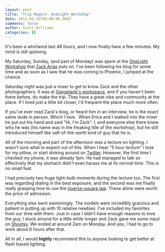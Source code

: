 ```yaml
---
layout: post
title: "Trip Report: OneLight Workshop"
date: 2011-04-18T00:00:00.000Z
comments: false
author: Scott Williams
categories: []
---
```

It's been a whirlwind last 48 hours, and I now finally have a few minutes. My mind is still spinning.

My Saturday, Sunday, (and part of Monday) was spent at the <a href="http://zackarias.com/workshop/">OneLight Workshop</a> that <a href="http://zackarias.com">Zack Arias</a> puts on. I've been following his blog for some time and as soon as I saw that he was coming to Phoenix, I jumped at the chance.

Saturday night was just a mixer to get to know Zack and the other photographers. It was at <a href="http://gangplankhq.com/">Gangplank's workspace</a>, and if you haven't been there before, do make the trip. They have a great vibe and community at the place. If I lived just a little bit closer, I'd frequent the place much more often.

If you've ever read Zack's blog, or heard him in an interview, he is the exact same dude in person. Which I love.  When Erica and I walked into the mixer he put out his hand and said "Hi, I'm Zack". I, and everyone else there knew who he was (his name was in the freaking title of the workshop), but he still introduced himself like salf-of-the-earth kind of guy that he is.

All of the morning and part of the afternoon was a lecture on lighting. I wasn't sure what to expect out of this. When I hear "5 hour lecture" I look for my pillow, or start dinking around on <a href="http://twitter.com/swilliams">Twitter</a>. However, the first time I checked my phone, it was already 1pm. He had managed to talk so effectively that my stomach didn't even harass me at its normal time. This is no small feat.

I had precisely two huge light-bulb moments during the lecture too. The first was regarding dialing in the best exposure, and the second was me finally really grasping how to use the <a href="http://en.wikipedia.org/wiki/Inverse-square_law">inverse-square law</a>. These alone were worth the price of admission.

Everything else went swimmingly. The models were incredibly gracious and patient in putting up with 10 relative newbies. I've included my favorites from our time with them. Just in case I didn't have enough reasons to love the guy, I stuck around for a little while longer and Zack gave me some input on <a href="http://shootsy.com">Shootsy</a>. We ended at around 2am on Monday. And yes, I had to go to work about 6 hours after that.

All in all, I would <strong>highly</strong> recommend this to anyone looking to get better at flash based lighting.
